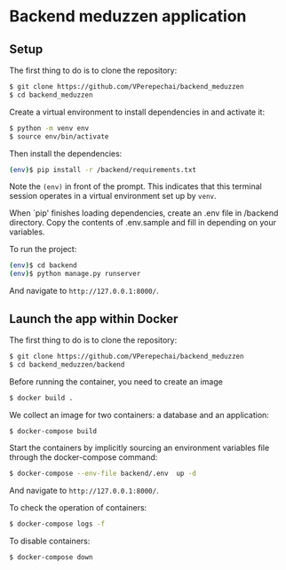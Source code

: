 #  Backend meduzzen application

## Setup

The first thing to do is to clone the repository:

```sh
$ git clone https://github.com/VPerepechai/backend_meduzzen
$ cd backend_meduzzen
```

Create a virtual environment to install dependencies in and activate it:

```sh
$ python -m venv env
$ source env/bin/activate
```

Then install the dependencies:

```sh
(env)$ pip install -r /backend/requirements.txt
```
Note the `(env)` in front of the prompt. This indicates that this terminal
session operates in a virtual environment set up by `venv`.

When `pip' finishes loading dependencies, create an .env file in /backend directory. Copy the contents of .env.sample and fill in depending on your variables.

To run the project:
```sh
(env)$ cd backend
(env)$ python manage.py runserver
```
And navigate to `http://127.0.0.1:8000/`.

## Launch the app within Docker

The first thing to do is to clone the repository:
```sh
$ git clone https://github.com/VPerepechai/backend_meduzzen
$ cd backend_meduzzen/backend
```

Before running the container, you need to create an image
```sh
$ docker build .
```

We collect an image for two containers: a database and an application:
```sh
$ docker-compose build
```

Start the containers by implicitly sourcing an environment variables file through the docker-compose command:
```sh
$ docker-compose --env-file backend/.env  up -d
```
And navigate to `http://127.0.0.1:8000/`.

To check the operation of containers:
```sh
$ docker-compose logs -f
```

To disable containers:
```sh
$ docker-compose down
```